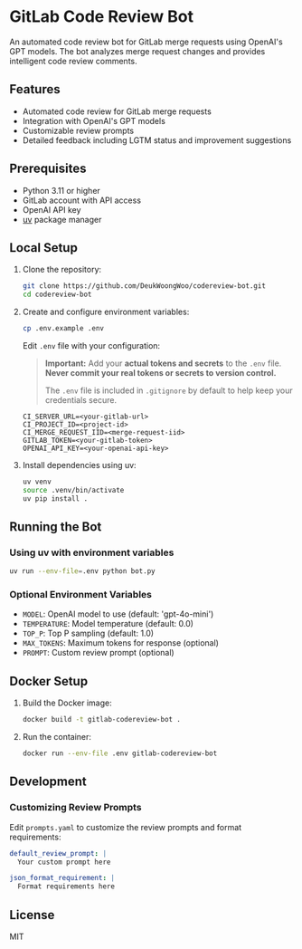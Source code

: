 # GitLab Code Review Bot

An automated code review bot for GitLab merge requests using OpenAI's GPT models. The bot analyzes merge request changes and provides intelligent code review comments.

## Features

- Automated code review for GitLab merge requests
- Integration with OpenAI's GPT models
- Customizable review prompts
- Detailed feedback including LGTM status and improvement suggestions

## Prerequisites

- Python 3.11 or higher
- GitLab account with API access
- OpenAI API key
- [uv](https://github.com/astral-sh/uv) package manager

## Local Setup

1. Clone the repository:
   ```bash
   git clone https://github.com/DeukWoongWoo/codereview-bot.git
   cd codereview-bot
   ```

2. Create and configure environment variables:
   ```bash
   cp .env.example .env
   ```
   Edit `.env` file with your configuration:
   > **Important:** Add your **actual tokens and secrets** to the `.env` file. **Never commit your real tokens or secrets to version control.**
   >
   > The `.env` file is included in `.gitignore` by default to help keep your credentials secure.
   ```
   CI_SERVER_URL=<your-gitlab-url>
   CI_PROJECT_ID=<project-id>
   CI_MERGE_REQUEST_IID=<merge-request-iid>
   GITLAB_TOKEN=<your-gitlab-token>
   OPENAI_API_KEY=<your-openai-api-key>
   ```

3. Install dependencies using uv:
   ```bash
   uv venv
   source .venv/bin/activate
   uv pip install .
   ```

## Running the Bot

### Using uv with environment variables

```bash
uv run --env-file=.env python bot.py
```

### Optional Environment Variables

- `MODEL`: OpenAI model to use (default: 'gpt-4o-mini')
- `TEMPERATURE`: Model temperature (default: 0.0)
- `TOP_P`: Top P sampling (default: 1.0)
- `MAX_TOKENS`: Maximum tokens for response (optional)
- `PROMPT`: Custom review prompt (optional)

## Docker Setup

1. Build the Docker image:
   ```bash
   docker build -t gitlab-codereview-bot .
   ```

2. Run the container:
   ```bash
   docker run --env-file .env gitlab-codereview-bot
   ```

## Development

### Customizing Review Prompts

Edit `prompts.yaml` to customize the review prompts and format requirements:

```yaml
default_review_prompt: |
  Your custom prompt here

json_format_requirement: |
  Format requirements here
```

## License

MIT
